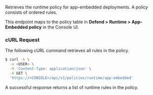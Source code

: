 Retrieves the runtime policy for app-embedded deployments.
A policy consists of ordered rules.

This endpoint maps to the policy table in **Defend > Runtime > App-Embedded policy** in the Console UI.

### cURL Request

The following cURL command retrieves all rules in the policy.

```bash
$ curl -k \
  -u <USER> \
  -H 'Content-Type: application/json' \
  -X GET \
  'https://<CONSOLE>/api/v1/policies/runtime/app-embedded'
```

A successful response returns a list of runtime rules in the policy.